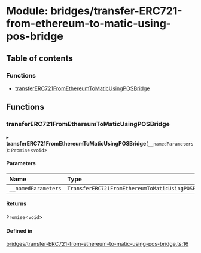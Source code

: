 # Module: bridges/transfer-ERC721-from-ethereum-to-matic-using-pos-bridge

## Table of contents

### Functions

- [transferERC721FromEthereumToMaticUsingPOSBridge](../wiki/bridges.transfer-ERC721-from-ethereum-to-matic-using-pos-bridge#transfererc721fromethereumtomaticusingposbridge)

## Functions

### transferERC721FromEthereumToMaticUsingPOSBridge

▸ **transferERC721FromEthereumToMaticUsingPOSBridge**(`__namedParameters`): `Promise`<`void`\>

#### Parameters

| Name | Type |
| :------ | :------ |
| `__namedParameters` | `TransferERC721FromEthereumToMaticUsingPOSBridge` |

#### Returns

`Promise`<`void`\>

#### Defined in

[bridges/transfer-ERC721-from-ethereum-to-matic-using-pos-bridge.ts:16](https://github.com/KedziaPawel/matic-bridge/blob/0e728d0/src/bridges/transfer-ERC721-from-ethereum-to-matic-using-pos-bridge.ts#L16)
